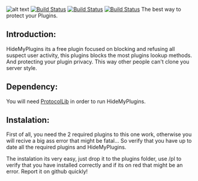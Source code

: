 ![alt text](https://www.spigotmc.org/attachments/logo-png.241364/ "Banner")
[![Build Status](https://hub.gamerexde.pro/jenkins/job/HideMyPlugins/badge/icon)](https://hub.gamerexde.pro/jenkins/job/HideMyPlugins/)
[![Build Status](https://hub.gamerexde.pro/jenkins/job/HideMyPlugins/badge/icon?subject=Discord%20Server&status=Join)](https://discord.gg/RtKQpc9)
[![Build Status](https://hub.gamerexde.pro/jenkins/job/HideMyPlugins/badge/icon?subject=SpigotMC&status=Plugin)](https://www.spigotmc.org/resources/%E2%9C%A6%E2%80%B9hidemyplugins%E2%80%BA%E2%9C%A6.37235/)
The best way to protect your Plugins.

## Introduction:
HideMyPlugins its a free plugin focused on blocking and refusing all suspect user activity, this plugins blocks the most plugins lookup methods. And protecting your plugin privacy. This way other people can't clone you server style.

## Dependency:

You will need  [ProtocolLib](http://bit.ly/1QMmyyW) in order to run HideMyPlugins.


## Instalation:
First of all, you need the 2 required plugins to this one work, otherwise you will recive a big ass error that might be fatal... So verify that you have up to date all the required plugins and HideMyPlugins.

The instalation its very easy, just drop it to the plugins folder, use /pl to verify that you have installed correctly and if its on red that might be an error. Report it on github quickly!

